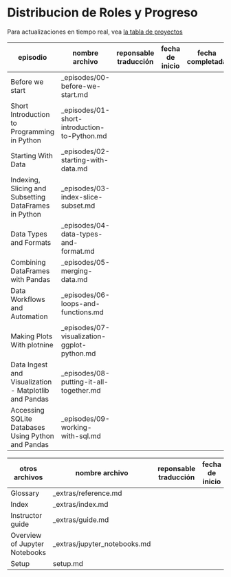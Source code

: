 # Distribucion de Roles y Progreso

Para actualizaciones en tiempo real, vea [la tabla de proyectos](https://github.com/Carpentries-ES/python-ecology-lesson-es/projects/1)

episodio | nombre archivo | reponsable traducción | fecha de inicio | fecha completada
--- | --- | --- | --- | --- 
Before we start | _episodes/00-before-we-start.md |  |  | 
Short Introduction to Programming in Python | _episodes/01-short-introduction-to-Python.md |  |  | 
Starting With Data | _episodes/02-starting-with-data.md |  |  | 
Indexing, Slicing and Subsetting DataFrames in Python | _episodes/03-index-slice-subset.md |  |  | 
Data Types and Formats | _episodes/04-data-types-and-format.md |  |  | 
Combining DataFrames with Pandas | _episodes/05-merging-data.md |  |  | 
Data Workflows and Automation | _episodes/06-loops-and-functions.md |  |  | 
Making Plots With plotnine | _episodes/07-visualization-ggplot-python.md |  |  | 
Data Ingest and Visualization - Matplotlib and Pandas | _episodes/08-putting-it-all-together.md |  |  | 
Accessing SQLite Databases Using Python and Pandas | _episodes/09-working-with-sql.md |  |  | 


otros archivos | nombre archivo | reponsable traducción | fecha de inicio | fecha completada
---| --- | --- | --- | ---
Glossary | _extras/reference.md |  |  | 
Index | _extras/index.md |  |  | 
Instructor guide | _extras/guide.md |  |  | 
Overview of Jupyter Notebooks | _extras/jupyter_notebooks.md |  |  | 
Setup | setup.md |  |  | 
